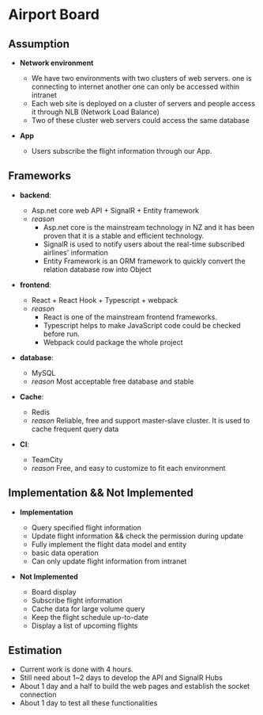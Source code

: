 # **Airport Board**

## **Assumption**
+ **Network environment**
    + We have two environments with two clusters of web servers. one is connecting to internet another one can only be accessed within intranet
    + Each web site is deployed on a cluster of servers and people access it through NLB (Network Load Balance)
    + Two of these cluster web servers could access the same database

+ **App**
    + Users subscribe the flight information through our App. 

## **Frameworks**
+ **backend**: 
    + Asp.net core web API + SignalR + Entity framework
    + *reason*
        - Asp.net core is the mainstream technology in NZ and it has been proven that it is a stable and efficient technology.
        - SignalR is used to notify users about the real-time subscribed airlines' information
        - Entity Framework is an ORM framework to quickly convert the relation database row into Object

+ **frontend**: 
    + React + React Hook + Typescript + webpack
    + *reason* 
        - React is one of the mainstream frontend frameworks. 
        - Typescript helps to make JavaScript code could be checked before run. 
        - Webpack could package the whole project  

+ **database**: 
    + MySQL
    + *reason* Most acceptable free database and stable 

+ **Cache**:
    + Redis
    + *reason* Reliable, free and support master-slave cluster. It is used to cache frequent query data

+ **CI**: 
    + TeamCity
    + *reason* Free, and easy to customize to fit each environment





## **Implementation && Not Implemented**
+ **Implementation**
    - Query specified flight information
    - Update flight information && check the permission during update
    - Fully implement the flight data model and entity
    - basic data operation
    - Can only update flight information from intranet

+ **Not Implemented**
    - Board display
    - Subscribe flight information
    - Cache data for large volume query
    - Keep the flight schedule up-to-date
    - Display a list of upcoming flights

## **Estimation**
+ Current work is done with 4 hours.
+ Still need about 1~2 days to develop the API and SignalR Hubs
+ About 1 day and a half to build the web pages and establish the socket connection
+ About 1 day to test all these functionalities